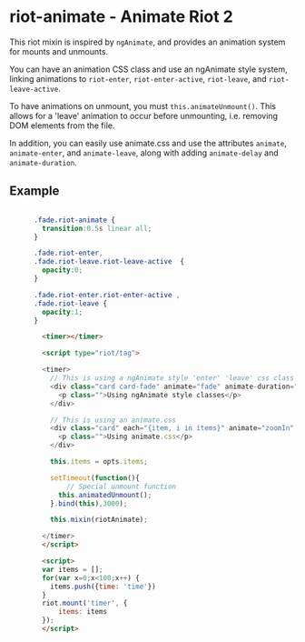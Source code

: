 # riot-animate - Animate Riot 2
This riot mixin is inspired by `ngAnimate`, and provides an animation system for mounts and unmounts.

You can have an animation CSS class and use an ngAnimate style system, linking animations to `riot-enter`, `riot-enter-active`, `riot-leave`, and `riot-leave-active`.

To have animations on unmount, you must `this.animateUnmount()`. This allows for a 'leave' animation to occur before unmounting, i.e. removing DOM elements from the file.

In addition, you can easily use animate.css and use the attributes `animate`, `animate-enter`, and `animate-leave`, along with adding `animate-delay` and `animate-duration`.

## Example

```css

      .fade.riot-animate {
        transition:0.5s linear all;
      }

      .fade.riot-enter,
      .fade.riot-leave.riot-leave-active  {
        opacity:0;
      }

      .fade.riot-enter.riot-enter-active ,
      .fade.riot-leave {
        opacity:1;
      }

```

```html
	    <timer></timer>

	    <script type="riot/tag">

        <timer>
          // This is using a ngAnimate style 'enter' 'leave' css class
          <div class="card card-fade" animate="fade" animate-duration="300ms" animate-delay="1000ms">
            <p class="">Using ngAnimate style classes</p>
          </div>

          // This is using an animate.css 
          <div class="card" each="{item, i in items}" animate="zoomIn" animate-leave="zoomOut" animate-duration="300ms" animate-delay="{i*20}ms">
            <p class="">Using animate.css</p>
          </div>

          this.items = opts.items;

          setTimeout(function(){
	          // Special unmount function
            this.animatedUnmount();
          }.bind(this),3000);

          this.mixin(riotAnimate);

        </timer>
	    </script>

	    <script>
	    var items = [];
	    for(var x=0;x<100;x++) {
	      items.push({time: 'time'})
	    }
	    riot.mount('timer', {
	        items: items
	    });
	    </script>

```
